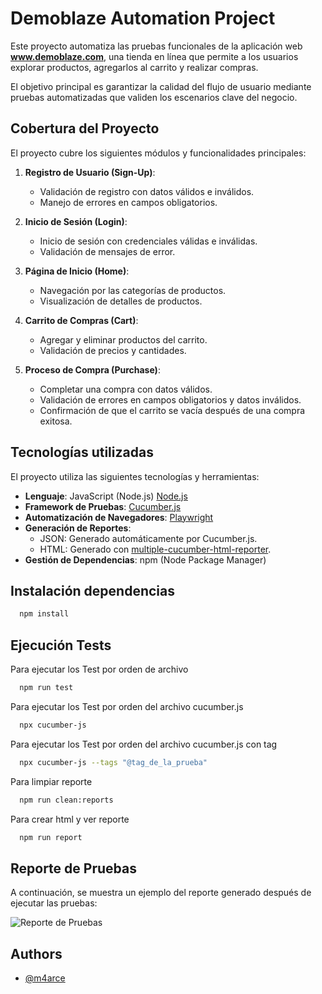 
# Demoblaze Automation Project

Este proyecto automatiza las pruebas funcionales de la aplicación web **www.demoblaze.com**, una tienda en línea que permite a los usuarios explorar productos, agregarlos al carrito y realizar compras. 

El objetivo principal es garantizar la calidad del flujo de usuario mediante pruebas automatizadas que validen los escenarios clave del negocio.



## Cobertura del Proyecto

El proyecto cubre los siguientes módulos y funcionalidades principales:

1. **Registro de Usuario (Sign-Up)**:
   - Validación de registro con datos válidos e inválidos.
   - Manejo de errores en campos obligatorios.

2. **Inicio de Sesión (Login)**:
   - Inicio de sesión con credenciales válidas e inválidas.
   - Validación de mensajes de error.

3. **Página de Inicio (Home)**:
   - Navegación por las categorías de productos.
   - Visualización de detalles de productos.

4. **Carrito de Compras (Cart)**:
   - Agregar y eliminar productos del carrito.
   - Validación de precios y cantidades.

5. **Proceso de Compra (Purchase)**:
   - Completar una compra con datos válidos.
   - Validación de errores en campos obligatorios y datos inválidos.
   - Confirmación de que el carrito se vacía después de una compra exitosa.


## Tecnologías utilizadas

El proyecto utiliza las siguientes tecnologías y herramientas:

- **Lenguaje**: JavaScript (Node.js) [Node.js](https://nodejs.org/)
- **Framework de Pruebas**: [Cucumber.js](https://cucumber.io/)
- **Automatización de Navegadores**: [Playwright](https://playwright.dev/)
- **Generación de Reportes**: 
  - JSON: Generado automáticamente por Cucumber.js.
  - HTML: Generado con [multiple-cucumber-html-reporter](https://github.com/wswebcreation/multiple-cucumber-html-reporter).
- **Gestión de Dependencias**: npm (Node Package Manager)


## Instalación dependencias

```bash
  npm install
```
    
## Ejecución Tests

Para ejecutar los Test por orden de archivo

```bash
  npm run test
```
Para ejecutar los Test por orden del archivo cucumber.js

```bash
  npx cucumber-js
```
Para ejecutar los Test por orden del archivo cucumber.js con tag

```bash
  npx cucumber-js --tags "@tag_de_la_prueba"
```
Para limpiar reporte

```bash
  npm run clean:reports 
```
Para crear html y ver reporte
```bash
  npm run report
```
## Reporte de Pruebas

A continuación, se muestra un ejemplo del reporte generado después de ejecutar las pruebas:

![Reporte de Pruebas](utils/assets/demo_report.png)

## Authors

- [@m4arce](https://www.github.com/m4arce)

